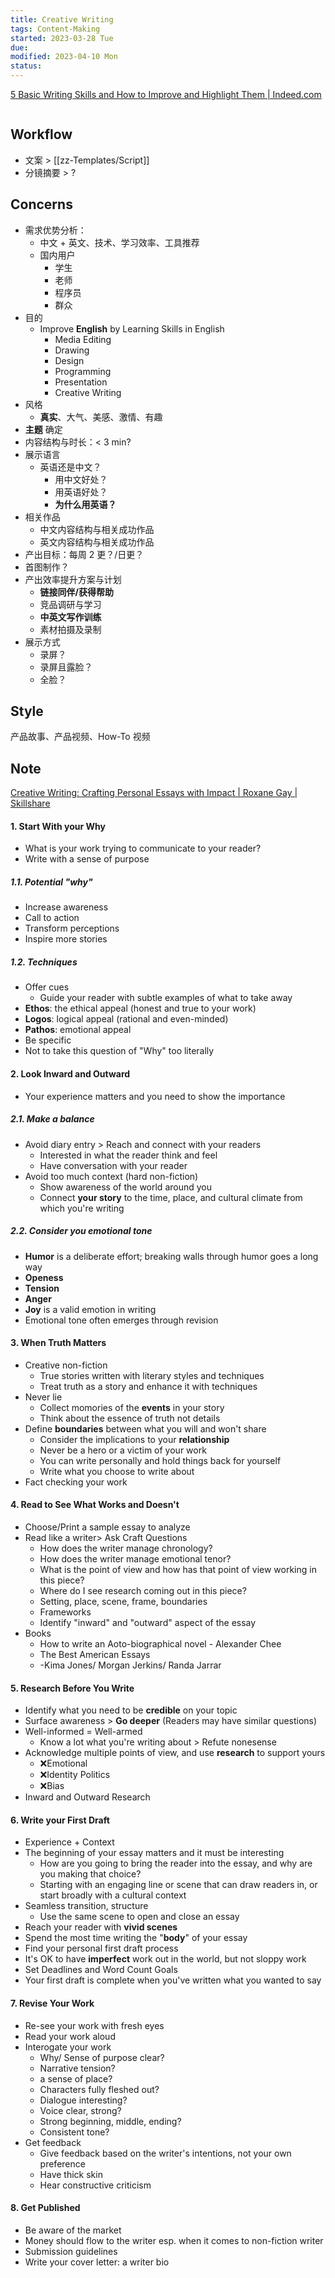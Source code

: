 ```yaml
---
title: Creative Writing
tags: Content-Making   
started: 2023-03-28 Tue
due: 
modified: 2023-04-10 Mon
status: 
---
```

[5 Basic Writing Skills and How to Improve and Highlight Them | Indeed.com](https://www.indeed.com/career-advice/career-development/writing-skills)

```toc
```

## Workflow
- 文案 > [[zz-Templates/Script]]
- 分镜摘要 > ?
## Concerns
- 需求优势分析：
	- 中文 + 英文、技术、学习效率、工具推荐
	- 国内用户
		- 学生
		- 老师
		- 程序员
		- 群众
- 目的
	- Improve **English** by Learning Skills in English
		- Media Editing
		- Drawing
		- Design
		- Programming
		- Presentation
		- Creative Writing
- 风格
	- **真实**、大气、美感、激情、有趣
- **主题** 确定
- 内容结构与时长：< 3 min?
- 展示语言
	- 英语还是中文？
		- 用中文好处？
		- 用英语好处？
		- **为什么用英语？**
- 相关作品
	- 中文内容结构与相关成功作品
	- 英文内容结构与相关成功作品
- 产出目标：每周 2 更？/日更？
- 首图制作？
- 产出效率提升方案与计划
	- **链接同伴/获得帮助**
	- 竞品调研与学习
	- **中英文写作训练**
	- 素材拍摄及录制
- 展示方式
	- 录屏？
	- 录屏且露脸？
	- 全脸？
## Style
产品故事、产品视频、How-To 视频
## Note
[Creative Writing: Crafting Personal Essays with Impact | Roxane Gay | Skillshare](https://www.skillshare.com/en/classes/Creative-Writing-Crafting-Personal-Essays-with-Impact/1709959838?via=browse-featured)
#### 1. Start With your Why
- What is your work trying to communicate to your reader?
- Write with a sense of purpose
##### 1.1. Potential "why"
- Increase awareness
- Call to action
- Transform perceptions
- Inspire more stories
##### 1.2. Techniques
- Offer cues
	- Guide your reader with subtle examples of what to take away
- **Ethos**: the ethical appeal (honest and true to your work)
- **Logos**: logical appeal (rational and even-minded)
- **Pathos**: emotional appeal
- Be specific
- Not to take this question of "Why" too literally
#### 2. Look Inward and Outward
- Your experience matters and you need to show the importance
##### 2.1. Make a balance
- Avoid diary entry > Reach and connect with your readers
	- Interested in what the reader think and feel
	- Have conversation with your reader
- Avoid too much context (hard non-fiction)
	- Show awareness of the world around you
	- Connect **your story** to the time, place, and cultural climate from which you're writing
##### 2.2. Consider you emotional tone
- **Humor** is a deliberate effort; breaking walls through humor goes a long way
- **Openess**
- **Tension**
- **Anger** 
- **Joy** is a valid emotion in writing
- Emotional tone often emerges through revision
#### 3. When Truth Matters
- Creative non-fiction
	- True stories written with literary styles and techniques
	- Treat truth as a story and enhance it with techniques
- Never lie
	- Collect momories of the **events** in your story
	- Think about the essence of truth not details
- Define **boundaries** between what you will and won't share
	- Consider the implications to your **relationship**
	- Never be a hero or a victim of your work
	- You can write personally and hold things back for yourself
	- Write what you choose to write about
- Fact checking your work
#### 4. Read to See What Works and Doesn't
- Choose/Print a sample essay to analyze
- Read like a writer> Ask Craft Questions
	- How does the writer manage chronology?
	- How does the writer manage emotional tenor?
	- What is the point of view and how has that point of view working in this piece?
	- Where do I see research coming out in this piece?
	- Setting, place, scene, frame, boundaries
	- Frameworks
	- Identify "inward" and "outward" aspect of the essay
- Books
	- How to write an Aoto-biographical novel - Alexander Chee
	- The Best American Essays
	- -Kima Jones/ Morgan Jerkins/ Randa Jarrar
#### 5. Research Before You Write
- Identify what you need to be **credible** on your topic
- Surface awareness > **Go deeper** (Readers may have similar questions)
- Well-informed = Well-armed
	- Know a lot what you're writing about > Refute nonesense
- Acknowledge multiple points of view, and use **research** to support yours 
	- ❌Emotional
	- ❌Identity Politics
	- ❌Bias
- Inward and Outward Research
#### 6. Write your First Draft
- Experience + Context
- The beginning of your essay matters and it must be interesting
	- How are you going to bring the reader into the essay, and why are you making that choice?
	- Starting with an engaging line or scene that can draw readers in, or start broadly with a cultural context
- Seamless transition, structure
	- Use the same scene to open and close an essay
- Reach your reader with **vivid scenes**
- Spend the most time writing the "**body**" of your essay
- Find your personal first draft process
- It's OK to have **imperfect** work out in the world, but not sloppy work
- Set Deadlines and Word Count Goals
- Your first draft is complete when you've written what you wanted to say
#### 7. Revise Your Work
- Re-see your work with fresh eyes
- Read your work aloud
- Interogate your work
	- Why/ Sense of purpose clear?
	- Narrative tension?
	- a sense of place?
	- Characters fully fleshed out?
	- Dialogue interesting?
	- Voice clear, strong?
	- Strong beginning, middle, ending?
	- Consistent tone?
- Get feedback
	- Give feedback based on the writer's intentions, not your own preference
	- Have thick skin
	- Hear constructive criticism
#### 8. Get Published
- Be aware of the market
- Money should flow to the writer esp. when it comes to non-fiction writer
- Submission guidelines
- Write your cover letter: a writer bio